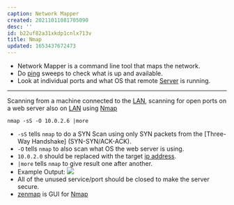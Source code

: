 ```yaml
---
caption: Network Mapper
created: 20211011081705090
desc: ''
id: b22uf82a31xkdp1cnlx713v
title: Nmap
updated: 1653437672473
---
```

   
   
- Network Mapper is a command line tool that maps the network.   
- Do [ping](../devlog/ping.md) sweeps to check what is up and available.   
- Look at individual ports and what OS that remote [Server](../devlog/server.md) is running.   
   
   
---   
   
Scanning from a machine connected to the [LAN](../devlog/lan.md), scanning for open ports on a web server also on [LAN](../devlog/lan.md) using [Nmap](../devlog/nmap.md)   
   
    nmap -sS -O 10.0.2.6 |more   
   
   
- `-sS` tells `nmap` to do a SYN Scan using only SYN packets from the [Three-Way Handshake] (SYN-SYN/ACK-ACK).   
- `-O` tells `nmap` to also scan what OS the web server is using.   
- `10.0.2.0` should be replaced with the target [ip address](../devlog/ip%20address.md).   
- `|more` tells `nmap` to give result one after another.   
- Example Output: ![](https://raw.githubusercontent.com/zubayrrr/twiki/main/bin/image.pbozqpwksbr.png)   
- All of the unused service/port should be closed to make the server secure.   
- [zenmap](../devlog/zenmap.md) is GUI for [Nmap](../devlog/nmap.md)